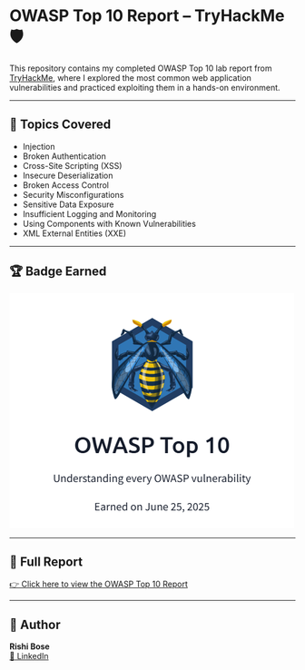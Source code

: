 
# OWASP Top 10 Report – TryHackMe 🛡️

This repository contains my completed OWASP Top 10 lab report from [TryHackMe](https://tryhackme.com/), where I explored the most common web application vulnerabilities and practiced exploiting them in a hands-on environment.

---

## 📌 Topics Covered
- Injection
- Broken Authentication
- Cross-Site Scripting (XSS)
- Insecure Deserialization
- Broken Access Control
- Security Misconfigurations
- Sensitive Data Exposure
- Insufficient Logging and Monitoring
- Using Components with Known Vulnerabilities
- XML External Entities (XXE)

---

## 🏆 Badge Earned  
![Badge](badge.png)

---

## 📄 Full Report  
[👉 Click here to view the OWASP Top 10 Report](OWASP_Top_10_TryHackMe_Report.pdf)

---

## 🔐 Author
**Rishi Bose**  
[🔗 LinkedIn](https://www.linkedin.com/in/rishi-bose-738961250)
